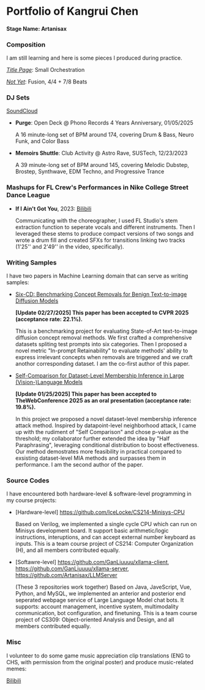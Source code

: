 # Portfolio of Kangrui Chen

#### Stage Name: Artanisax

### Composition

I am still learning and here is some pieces I produced during practice.

[_Title Page_](https://on.soundcloud.com/Et9Kpyb7UHqUDotg7): Small Orchestration

[_Not Yet_](https://on.soundcloud.com/RYmUVN2MLqFy28mc6): Fusion, 4/4 + 7/8 Beats

### DJ Sets

[SoundCloud](https://soundcloud.com/artanisax/sets/artanisax-radio)

- **Purge**: Open Deck @ Phono Records 4 Years Anniversary, 01/05/2025

  A 16 minute-long set of BPM around 174, covering Drum & Bass, Neuro Funk, and Color Bass 

- **Memoirs Shuttle**: Club Activity @ Astro Rave, SUSTech, 12/23/2023

  A 39 minute-long set of BPM around 145, covering Melodic Dubstep, Brostep, Synthwave, EDM Techno, and Progressive Trance

### Mashups for **FL Crew**'s Performances in **Nike College Street Dance League**

- **If I Ain't Got You**, 2023: [Bilibili](https://www.bilibili.com/video/BV1mw411t7Mw)

  Communicating with the choreographer, I used FL Studio's stem extraction function to seperate vocals and different instruments. Then I leveraged these stems to produce compact versions of two songs and wrote a drum fill and created SFXs for transitions linking two tracks (1'25'' and 2'49'' in the video, specifically).

### Writing Samples

I have two papers in Machine Learning domain that can serve as writing samples:

- [Six-CD: Benchmarking Concept Removals for Benign Text-to-image Diffusion Models](https://arxiv.org/abs/2406.14855)

  **[Update 02/27/2025] This paper has been accepted to CVPR 2025 (acceptance rate: 22.1%).**
  
  This is a benchmarking project for evaluating State-of-Art text-to-image diffusion concept removal methods. We first crafted a comprehensive datasets spliting test prompts into six categories. Then I proposed a novel metric "In-prompt Retainability" to evaluate methods' ability to express irrelevant concepts when removals are triggered and we craft anothor corresponding dataset. I am the co-first author of this paper.

- [Self-Comparison for Dataset-Level Membership Inference in Large (Vision-)Language Models](https://arxiv.org/abs/2410.13088)
  
  **[Update 01/25/2025] This paper has been accepted to TheWebConference 2025 as an oral presentation (acceptance rate: 19.8%).**
  
  In this project we proposed a novel dataset-level membership inference attack method. Inspired by datapoint-level neighborhood attack, I came up with the rudiment of "Self Comparison" and chose p-value as the threshold; my collaborator further extended the idea by "Half Paraphrasing", leveraging conditional distribution to boost effectiveness. Our method demostrates more feasibility in practical compared to exsisting dataset-level MIA methods and surpasses them in performance. I am the second author of the paper.

### Source Codes

I have encountered both hardware-level & software-level programming in my course projects:

- [Hardware-level] https://github.com/IceLocke/CS214-Minisys-CPU
  
  Based on Verilog, we implemented a single cycle CPU which can run on Minisys development board. It support basic arithmetic/logic instructions, interuptions, and can accept external number keyboard as inputs. This is a team course project of CS214: Computer Organization (H), and all members contributed equally.

- [Softawre-level] https://github.com/GanLiuuuu/xllama-client, https://github.com/GanLiuuuu/xllama-server, https://github.com/Artanisax/LLMServer

  (These 3 repositories work together) Based on Java, JaveScript, Vue, Python, and MySQL, we implemented an anterior and posterior end seperated webpage service of Large Language Model chat bots. It supports: account management, incentive system, multimodality communication, bot configuration, and finetuning. This is a team course project of CS309: Object-oriented Analysis and Design, and all members contributed equally.

### Misc

I volunteer to do some game music appreciation clip translations (ENG to CHS, with permission from the original poster) and produce music-related memes:

[Bilibili](https://space.bilibili.com/155108168)
